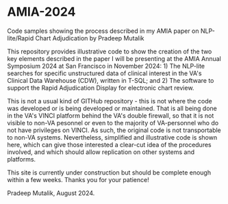 # AMIA-2024
Code samples showing the process described in my AMIA paper on NLP-lite/Rapid Chart Adjudication
by Pradeep Mutalik

This repository provides illustrative code to show the creation of the two key elements described in the paper I will be presenting at the AMIA Annual Symposium 2024 at San Francisco in November 2024: 1) The NLP-lite searches for specific unstructured data of clinical interest in the VA's Clinical Data Warehouse (CDW), written in T-SQL; and 2) The software to support the Rapid Adjudication Display for electronic chart review.

This is not a usual kind of GITHub repository - this is not where the code was developed or is being developed or maintained.  That is all being done in the VA's VINCI platform behind the VA's double firewall, so that it is not visible to non-VA pesonnel or even to the majority of VA-personnel who do not have privileges on VINCI. As such, the original code is not transportable to non-VA systems. Nevertheless, simplified and illustrative code is shown here, which can give those interested a clear-cut idea of the procedures involved, and which should allow replication on other systems and platforms.

This site is currently under construction but should be complete enough within a few weeks. Thanks you for your patience!

Pradeep Mutalik, August 2024.

